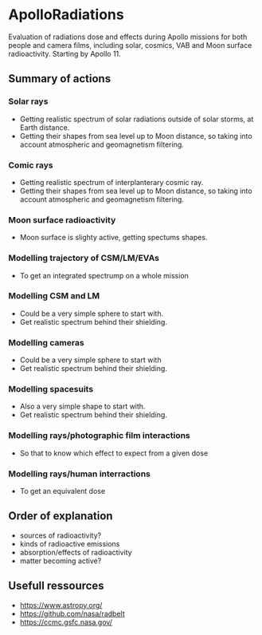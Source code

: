 # ApolloRadiations
Evaluation of radiations dose and effects during Apollo missions for both people and camera films, including solar, cosmics, VAB and Moon surface radioactivity.
Starting by Apollo 11.

## Summary of actions

### Solar rays
   - Getting realistic spectrum of solar radiations outside of solar storms, at Earth distance.
   - Getting their shapes from sea level up to Moon distance, so taking into account atmospheric and geomagnetism filtering.

### Comic rays
   - Getting realistic spectrum of interplanterary cosmic ray.
   - Getting their shapes from sea level up to Moon distance, so taking into account atmospheric and geomagnetism filtering.

### Moon surface radioactivity
   - Moon surface is slighty active, getting spectums shapes.

### Modelling trajectory of CSM/LM/EVAs
   - To get an integrated spectrump on a whole mission

### Modelling CSM and LM
   - Could be a very simple sphere to start with.
   - Get realistic spectrum behind their shielding.

### Modelling cameras
   - Could be a very simple sphere to start with
   - Get realistic spectrum behind their shielding.

### Modelling spacesuits
   - Also a very simple shape to start with.
   - Get realistic spectrum behind their shielding.

### Modelling rays/photographic film interactions
   - So that to know which effect to expect from a given dose

### Modelling rays/human interractions
   - To get an equivalent dose


## Order of explanation

- sources of radioactivity?
- kinds of radioactive emissions
- absorption/effects of radioactivity
- matter becoming active?



## Usefull ressources

   - https://www.astropy.org/
   - https://github.com/nasa/radbelt
   - https://ccmc.gsfc.nasa.gov/
    

